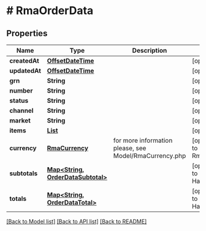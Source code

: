 # # RmaOrderData


## Properties 


Name | Type | Description | Notes
------------ | ------------- | ------------- | -------------
**createdAt**| [**OffsetDateTime**](OffsetDateTime.md) |   | [optional]
**updatedAt**| [**OffsetDateTime**](OffsetDateTime.md) |   | [optional]
**grn**| **String** |   | [optional]
**number**| **String** |   | [optional]
**status**| **String** |   | [optional]
**channel**| **String** |   | [optional]
**market**| **String** |   | [optional]
**items**| [**List<RmaOrderDataItem>**](RmaOrderDataItem.md) |   | [optional]
**currency**| [**RmaCurrency**](RmaCurrency.md) |  for more information please, see Model/RmaCurrency.php  | [optional] [default to RmaCurrency.XXX]
**subtotals**| [**Map<String, OrderDataSubtotal>**](OrderDataSubtotal.md) |   | [optional] [default to new HashMap<>()]
**totals**| [**Map<String, OrderDataTotal>**](OrderDataTotal.md) |   | [optional] [default to new HashMap<>()]


[[Back to Model list]](../../README.md#models) [[Back to API list]](../../README.md#endpoints) [[Back to README]](../../README.md)

